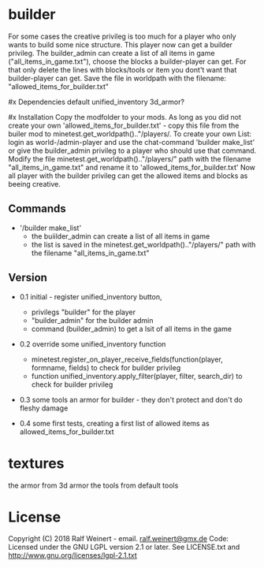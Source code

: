 # builder
For some cases the creative privileg is too much for a player who only wants to build some nice structure.
This player now can get a builder privileg. 
The builder_admin can create a list of all items in game ("all_items_in_game.txt"), 
choose the blocks a builder-player can get. For that only delete the lines with blocks/tools or item you dont't want that builder-player can get. Save the file in worldpath with the filename: "allowed_items_for_builder.txt" 
	
	
#x Dependencies
default 
unified_inventory
3d_armor?


#x Installation
Copy the modfolder to your mods.
As long as you did not create your own 'allowed_items_for_builder.txt' - copy this file from the builer mod to   minetest.get_worldpath().."/players/.
To create your own List:
login as world-/admin-player and use the chat-command 'builder make_list' or give the builder_admin privileg to a player who should use that command.
Modify the file minetest.get_worldpath().."/players/" path with the filename "all_items_in_game.txt" and rename it to 'allowed_items_for_builder.txt'
Now all player with the builder privileg can get the allowed items and blocks as beeing creative.  

## Commands
* '/builder make_list'
	* the buiilder_admin can create a list of all items in game 
	* the list is saved in the minetest.get_worldpath().."/players/" path with the filename "all_items_in_game.txt"
	

## Version
* 0.1		initial - register unified_inventory button,
    * privilegs "builder" for the player
    * "builder_admin" for the builder admin
    * command (builder_admin) to get a lsit of all items in the game
				
* 0.2 	override some unified_inventory function
    * minetest.register_on_player_receive_fields(function(player, formname, fields) to check for builder privileg
    * function unified_inventory.apply_filter(player, filter, search_dir)	to check for builder privileg
					
* 0.3		some tools an armor for builder - they don't protect and don't do fleshy damage
* 0.4 	some first tests, creating a first list of allowed items as allowed_items_for_builder.txt


# textures
the armor from 3d armor
the tools from default tools

# License
Copyright (C) 2018 Ralf Weinert - email. ralf.weinert@gmx.de
Code: Licensed under the GNU LGPL version 2.1 or later. See LICENSE.txt and http://www.gnu.org/licenses/lgpl-2.1.txt 


